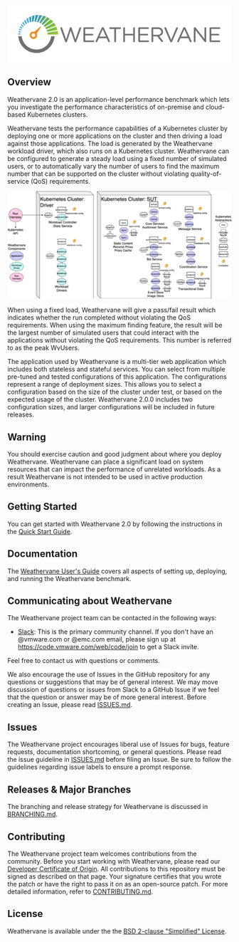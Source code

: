 ![Weathervane](doc/images/VMW-Weathervane-Logo-SML.png)

## Overview

Weathervane 2.0 is an application-level performance benchmark which lets you
investigate the performance characteristics of on-premise and cloud-based
Kubernetes clusters.

Weathervane tests the performance capabilities of a Kubernetes cluster by
deploying one or more applications on the cluster and then driving a load
against those applications.  The load is generated by the Weathervane workload
driver, which also runs on a Kubernetes cluster. Weathervane can be configured
to generate a steady load using a fixed number of simulated users, or to
automatically vary the number of users to find the maximum number that can be
supported on the cluster without violating quality-of-service (QoS)
requirements.

![A Weathervane Deployment](doc/images/wv2Deployment.png)

When using a fixed load, Weathervane will give a pass/fail result which
indicates whether the run completed without violating the QoS requirements.
When using the maximum finding feature, the result will be the largest number of
simulated users that could interact with the applications without violating the
QoS requirements.  This number is referred to as the peak WvUsers.

The application used by Weathervane is a multi-tier web application which
includes both stateless and stateful services. You can select from multiple
pre-tuned and tested configurations of this application.  The configurations
represent a range of deployment sizes. This allows you to select a configuration
based on the size of the cluster under test, or based on the expected usage of
the cluster.  Weathervane 2.0.0 includes two configuration sizes, and larger
configurations will be included in future releases.

## Warning

You should exercise caution and good judgment about where you deploy
Weathervane.  Weathervane can place a significant load on system resources that
can impact the performance of unrelated workloads.  As a result Weathervane is
not intended to be used in active production environments.

## Getting Started

You can get started with Weathervane 2.0 by following the instructions in the 
[Quick Start Guide](doc/userDocs/usersGuide.md#quickstart-guide).

## Documentation

The [Weathervane User's Guide](doc/userDocs/usersGuide.md) covers all aspects
of setting up, deploying, and running the Weathervane benchmark.

## Communicating about Weathervane

The Weathervane project team can be contacted in the following ways:

- [Slack](https://vmwarecode.slack.com/messages/weathervane): This is the
  primary community channel. If you don't have an @vmware.com or @emc.com email,
  please sign up at https://code.vmware.com/web/code/join to get a Slack invite.

Feel free to contact us with questions or comments.  

We also encourage the use of Issues in the GitHub repository for any questions
or suggestions that may be of general interest.  We may move discussion of
questions or issues from Slack to a GitHub Issue if we feel that the question or
answer may be of more general interest.  Before creating an Issue, please read
[ISSUES.md](ISSUES.md).

## Issues

The Weathervane project encourages liberal use of Issues for bugs, feature
requests, documentation shortcoming, or general questions.  Please read the
issue guideline in [ISSUES.md](ISSUES.md) before filing an Issue.  Be sure to
follow the guidelines regarding issue labels to ensure a prompt response.

## Releases & Major Branches

The branching and release strategy for Weathervane is discussed in
[BRANCHING.md](BRANCHING.md).

## Contributing

The Weathervane project team welcomes contributions from the community. Before
you start working with Weathervane, please read our [Developer Certificate of
Origin](https://cla.vmware.com/dco). All contributions to this repository must
be signed as described on that page. Your signature certifies that you wrote the
patch or have the right to pass it on as an open-source patch. For more detailed
information, refer to [CONTRIBUTING.md](CONTRIBUTING.md).

## License

Weathervane is available under the the [BSD 2-clause "Simplified"
License](LICENSE.txt).
